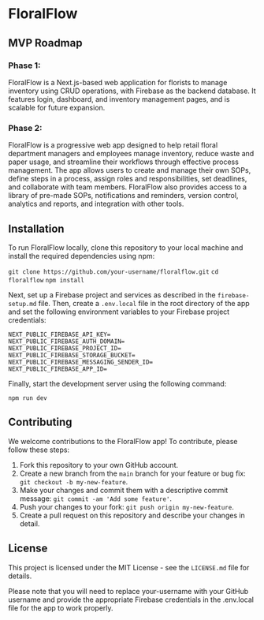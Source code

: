 # FloralFlow

## MVP Roadmap

### Phase 1:
FloralFlow is a Next.js-based web application for florists to manage inventory using CRUD operations, with Firebase as the backend database. It features login, dashboard, and inventory management pages, and is scalable for future expansion.

### Phase 2: 
FloralFlow is a progressive web app designed to help retail floral department managers and employees manage inventory, reduce waste and paper usage, and streamline their workflows through effective process management. The app allows users to create and manage their own SOPs, define steps in a process, assign roles and responsibilities, set deadlines, and collaborate with team members. FloralFlow also provides access to a library of pre-made SOPs, notifications and reminders, version control, analytics and reports, and integration with other tools.

## Installation

To run FloralFlow locally, clone this repository to your local machine and install the required dependencies using npm:

`git clone https://github.com/your-username/floralflow.git`
`cd floralflow`
`npm install`

Next, set up a Firebase project and services as described in the `firebase-setup.md` file. Then, create a `.env.local` file in the root directory of the app and set the following environment variables to your Firebase project credentials:

```
NEXT_PUBLIC_FIREBASE_API_KEY=
NEXT_PUBLIC_FIREBASE_AUTH_DOMAIN=
NEXT_PUBLIC_FIREBASE_PROJECT_ID=
NEXT_PUBLIC_FIREBASE_STORAGE_BUCKET=
NEXT_PUBLIC_FIREBASE_MESSAGING_SENDER_ID=
NEXT_PUBLIC_FIREBASE_APP_ID=
```

Finally, start the development server using the following command:

`npm run dev`

## Contributing

We welcome contributions to the FloralFlow app! To contribute, please follow these steps:

1. Fork this repository to your own GitHub account.
2. Create a new branch from the `main` branch for your feature or bug fix: `git checkout -b my-new-feature`.
3. Make your changes and commit them with a descriptive commit message: `git commit -am 'Add some feature'`.
4. Push your changes to your fork: `git push origin my-new-feature`.
5. Create a pull request on this repository and describe your changes in detail.

## License

This project is licensed under the MIT License - see the `LICENSE.md` file for details.

Please note that you will need to replace your-username with your GitHub username and provide the appropriate Firebase credentials in the .env.local file for the app to work properly.
